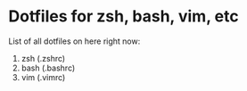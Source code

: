 # Dotfiles for zsh, bash, vim, etc

List of all dotfiles on here right now:

1. zsh (.zshrc)
2. bash (.bashrc)
3. vim (.vimrc)
